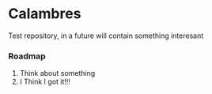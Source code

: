 Calambres
=========

Test repository, in a future will contain something interesant

### Roadmap
 1. Think about something
 2. I Think I got it!!!
